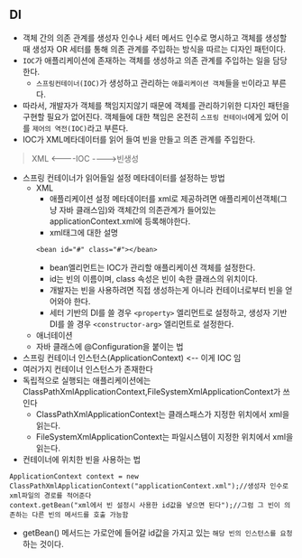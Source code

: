 
## DI
  * 객체 간의 의존 관계를 생성자 인수나 세터 메서드 인수로 명시하고 객체를 생성할 때 생성자 OR 세터를 통해 의존 관계를 주입하는 방식을 따르는 디자인 패턴이다.
  * `IOC`가 애플리케이션에 존재하는 객체를 생성하고 의존 관계를 주입하는 일을 담당한다.
    * `스프링컨테이너(IOC)`가 생성하고 관리하는 `애플리케이션 객체`들을 `빈`이라고 부른다.
  * 따라서, 개발자가 객체를 책임지지않기 때문에 객체를 관리하기위한 디자인 패턴을 구현할 필요가 없어진다. 객체들에 대한 책임은 온전히 `스프링 컨테이너`에게 있어
  이를 `제어의 역전(IOC)`라고 부른다.
  * IOC가 XML메타데이터를 읽어 들여 빈을 만들고 의존 관계를 주입한다.
  > XML <----IOC ---->빈생성

* 스프링 컨테이너가 읽어들일 설정 메타데이터를 설정하는 방법
  * XML 
    * 애플리케이션 설정 메타데이터를 xml로 제공하려면 애플리케이션객체(그냥 자바 클래스임)와 객체간의 의존관계가 들어있는 applicationContext.xml에 등록해야한다.
    * xml태그에 대한 설명 
     ```
     <bean id="#" class="#"></bean>
     ```
    * bean엘리먼트는 IOC가 관리할 애플리케이션 객체를 설정한다. 
    * id는 빈의 이름이며, class 속성은 빈이 속한 클래스의 위치이다.
    * 개발자는 빈을 사용하려면 직접 생성하는게 아니라 컨테이너로부터 빈을 얻어와야 한다.
    * 세터 기반의 DI를 쓸 경우 `<property>` 엘리먼트로 설정하고, 생성자 기반 DI를 쓸 경우 `<constructor-arg>` 엘리먼트로 설정한다.
  * 애너테이션
  * 자바 클래스에 @Configuration을 붙이는 법
* 스프링 컨테이너 인스턴스(ApplicationContext) <-- 이게 IOC 임
 * 여러가지 컨테이너 인스턴스가 존재한다
 * 독립적으로 실행되는 애플리케이션에는 ClassPathXmlApplicationContext,FileSystemXmlApplicationContext가 쓰인다
   * ClassPathXmlApplicationContext는 클래스패스가 지정한 위치에서 xml을 읽는다.
   * FileSystemXmlApplicationContext는 파일시스템이 지정한 위치에서 xml을 읽는다.
 * 컨테이너에 위치한 빈을 사용하는 법
 ```
 ApplicationContext context = new ClassPathXmlApplicationContext("applicationContext.xml");//생성자 인수로 xml파일의 경로를 적어준다
 context.getBean("xml에서 빈 설정시 사용한 id값을 넣으면 된다");//그럼 그 빈이 의존하는 다른 빈의 메서드를 호출 가능함
 ```
* getBean() 메서드는 가로안에 들어갈 id값을 가지고 있는 `해당 빈의 인스턴스를 요청`하는 것이다. 
